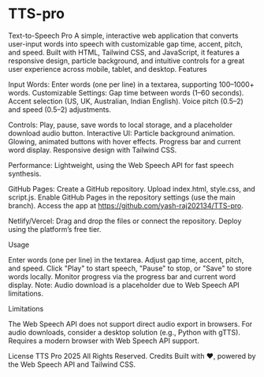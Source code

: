 # TTS-pro

Text-to-Speech Pro
A simple, interactive web application that converts user-input words into speech with customizable gap time, accent, pitch, and speed. Built with HTML, Tailwind CSS, and JavaScript, it features a responsive design, particle background, and intuitive controls for a great user experience across mobile, tablet, and desktop.
Features

Input Words: Enter words (one per line) in a textarea, supporting 100–1000+ words.
Customizable Settings:
Gap time between words (1–60 seconds).
Accent selection (US, UK, Australian, Indian English).
Voice pitch (0.5–2) and speed (0.5–2) adjustments.


Controls: Play, pause, save words to local storage, and a placeholder download audio button.
Interactive UI:
Particle background animation.
Glowing, animated buttons with hover effects.
Progress bar and current word display.
Responsive design with Tailwind CSS.


Performance: Lightweight, using the Web Speech API for fast speech synthesis.

GitHub Pages:
Create a GitHub repository.
Upload index.html, style.css, and script.js.
Enable GitHub Pages in the repository settings (use the main branch).
Access the app at https://github.com/yash-raj202134/TTS-pro.


Netlify/Vercel:
Drag and drop the files or connect the repository.
Deploy using the platform’s free tier.



Usage

Enter words (one per line) in the textarea.
Adjust gap time, accent, pitch, and speed.
Click "Play" to start speech, "Pause" to stop, or "Save" to store words locally.
Monitor progress via the progress bar and current word display.
Note: Audio download is a placeholder due to Web Speech API limitations.

Limitations

The Web Speech API does not support direct audio export in browsers. For audio downloads, consider a desktop solution (e.g., Python with gTTS).
Requires a modern browser with Web Speech API support.

License
TTS Pro 2025 All Rights Reserved.
Credits
Built with ❤️, powered by the Web Speech API and Tailwind CSS.
